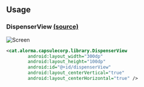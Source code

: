 ## Usage

### DispenserView [(source)](https://github.com/alorma/capsulecorp/blob/master/Demo/src/main/res/layout/fragment_main.xml)

![Screen](https://raw2.github.com/alorma/capsulecorp/master/doc/art/screen_colors.png)

``` xml
<cat.alorma.capsulecorp.library.DispenserView
        android:layout_width="300dp"
        android:layout_height="100dp"
        android:id="@+id/dispenserView"
        android:layout_centerVertical="true"
        android:layout_centerHorizontal="true" />
```